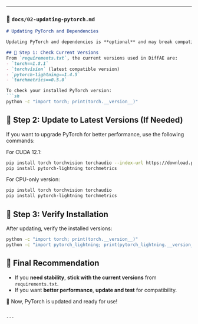 

---

### **📄 `docs/02-updating-pytorch.md`**  

```markdown
# Updating PyTorch and Dependencies  

Updating PyTorch and dependencies is **optional** and may break compatibility due to deprecated APIs.  

## 📌 Step 1: Check Current Versions  
From `requirements.txt`, the current versions used in DiffAE are:  
- `torch==1.8.1`  
- `torchvision` (latest compatible version)  
- `pytorch-lightning==1.4.5`  
- `torchmetrics==0.5.0`  

To check your installed PyTorch version:  
```sh
python -c "import torch; print(torch.__version__)"
```

## 📌 Step 2: Update to Latest Versions (If Needed)  
If you want to upgrade PyTorch for better performance, use the following commands:  

For CUDA 12.1:  
```sh
pip install torch torchvision torchaudio --index-url https://download.pytorch.org/whl/cu121
pip install pytorch-lightning torchmetrics
```

For CPU-only version:  
```sh
pip install torch torchvision torchaudio
pip install pytorch-lightning torchmetrics
```

## 📌 Step 3: Verify Installation  
After updating, verify the installed versions:  
```sh
python -c "import torch; print(torch.__version__)"
python -c "import pytorch_lightning; print(pytorch_lightning.__version__)"
```

## 📌 Final Recommendation  
- If you **need stability**, **stick with the current versions** from `requirements.txt`.  
- If you want **better performance**, **update and test** for compatibility.  

🚀 Now, PyTorch is updated and ready for use!  
```

---

